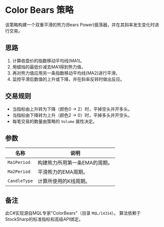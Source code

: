 # Color Bears 策略

该策略构建一个双重平滑的熊力(Bears Power)振荡器，并在其斜率发生变化时进行交易。

## 思路
1. 计算收盘价的指数移动平均线(MA1)。
2. 用蜡烛的最低价减去MA1得到熊力值。
3. 再对熊力值应用另一条指数移动平均线(MA2)进行平滑。
4. 监控平滑后数值的上升或下降，并在斜率反转时做出反应。

## 交易规则
- 当指标由上升转为下降（颜色0 → 2）时，平掉空头并开多头。
- 当指标由下降转为上升（颜色2 → 0）时，平掉多头并开空头。
- 每笔交易的数量由策略的 `Volume` 属性决定。

## 参数
| 名称 | 说明 |
|------|------|
| `Ma1Period` | 构建熊力所用第一条EMA的周期。|
| `Ma2Period` | 平滑熊力的EMA周期。|
| `CandleType` | 计算所使用的K线周期。|

## 备注
此C#实现源自MQL专家"ColorBears"（目录 `MQL/14314`）。
算法依赖于StockSharp的标准指标和高级API绑定。
